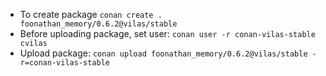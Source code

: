 - To create package `conan create . foonathan_memory/0.6.2@vilas/stable`
- Before uploading package, set user: `conan user -r conan-vilas-stable cvilas`
- Upload package: `conan upload foonathan_memory/0.6.2@vilas/stable -r=conan-vilas-stable`
